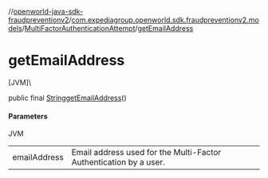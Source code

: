 //[openworld-java-sdk-fraudpreventionv2](../../../index.md)/[com.expediagroup.openworld.sdk.fraudpreventionv2.models](../index.md)/[MultiFactorAuthenticationAttempt](index.md)/[getEmailAddress](get-email-address.md)

# getEmailAddress

[JVM]\

public final [String](https://docs.oracle.com/javase/8/docs/api/java/lang/String.html)[getEmailAddress](get-email-address.md)()

#### Parameters

JVM

| | |
|---|---|
| emailAddress | Email address used for the Multi-Factor Authentication by a user. |
